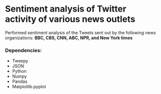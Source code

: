 # Sentiment analysis of Twitter activity of various news outlets

Performed sentiment analysis of the Tweets sent out by the following news organizations: **BBC, CBS, CNN, ABC, NPR, and New York times** 

### Dependencies:

* Tweepy
* JSON
* Python
* Numpy
* Pandas
* Matplotlib.pyplot
